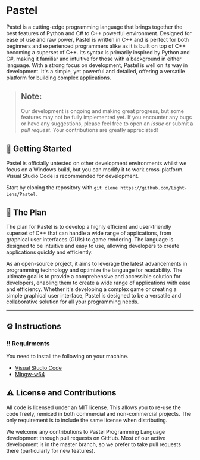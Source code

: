 # Pastel
Pastel is a cutting-edge programming language that brings together the best features of Python and C# to C++ powerful environment. Designed for ease of use and raw power, Pastel is written in C++ and is perfect for both beginners and experienced programmers alike as it is built on top of C++ becoming a superset of C++. Its syntax is primarily inspired by Python and C#, making it familiar and intuitive for those with a background in either language. With a strong focus on development, Pastel is well on its way in development. It's a simple, yet powerful and detailed, offering a versatile platform for building complex applications.

> Note:
> ---
>
> Our development is ongoing and making great progress, but some features may not be fully implemented yet. If you encounter any bugs or have any suggestions, please feel free to open an _issue_ or submit a _pull request_. Your contributions are greatly appreciated!

## :toolbox: Getting Started
Pastel is officially untested on other development environments whilst we focus on a Windows build, but you can modify it to work cross-platform. Visual Studio Code is recommended for development.

Start by cloning the repository with `git clone https://github.com/Light-Lens/Pastel`.

## :pencil: The Plan
The plan for Pastel is to develop a highly efficient and user-friendly superset of C++ that can handle a wide range of applications, from graphical user interfaces (GUIs) to game rendering. The language is designed to be intuitive and easy to use, allowing developers to create applications quickly and efficiently.

As an open-source project, it aims to leverage the latest advancements in programming technology and optimize the language for readability. The ultimate goal is to provide a comprehensive and accessible solution for developers, enabling them to create a wide range of applications with ease and efficiency. Whether it's developing a complex game or creating a simple graphical user interface, Pastel is designed to be a versatile and collaborative solution for all your programming needs.

---

## :gear: Instructions
### :bangbang: Requirments
You need to install the following on your machine.
- [Visual Studio Code](https://code.visualstudio.com/)
- [Mingw-w64](https://github.com/niXman/mingw-builds-binaries/releases)

## :warning: License and Contributions
All code is licensed under an MIT license. This allows you to re-use the code freely, remixed in both commercial and non-commercial projects. The only requirement is to include the same license when distributing.

We welcome any contributions to Pastel Programming Language development through pull requests on GitHub. Most of our active development is in the master branch, so we prefer to take pull requests there (particularly for new features).
